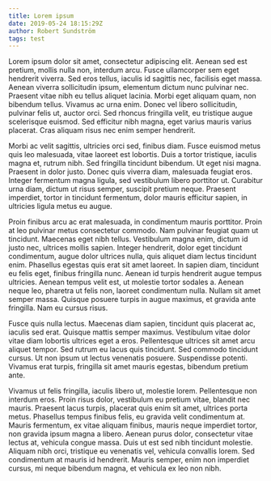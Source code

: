 ```yaml
---
title: Lorem ipsum
date: 2019-05-24 18:15:29Z
author: Robert Sundström
tags: test
---
```


Lorem ipsum dolor sit amet, consectetur adipiscing elit. Aenean sed est pretium, mollis nulla non, interdum arcu. Fusce ullamcorper sem eget hendrerit viverra. Sed eros tellus, iaculis id sagittis nec, facilisis eget massa. Aenean viverra sollicitudin ipsum, elementum dictum nunc pulvinar nec. Praesent vitae nibh eu tellus aliquet lacinia. Morbi eget aliquam quam, non bibendum tellus. Vivamus ac urna enim. Donec vel libero sollicitudin, pulvinar felis ut, auctor orci. Sed rhoncus fringilla velit, eu tristique augue scelerisque euismod. Sed efficitur nibh magna, eget varius mauris varius placerat. Cras aliquam risus nec enim semper hendrerit.

Morbi ac velit sagittis, ultricies orci sed, finibus diam. Fusce euismod metus quis leo malesuada, vitae laoreet est lobortis. Duis a tortor tristique, iaculis magna et, rutrum nibh. Sed fringilla tincidunt bibendum. Ut eget nisi magna. Praesent in dolor justo. Donec quis viverra diam, malesuada feugiat eros. Integer fermentum magna ligula, sed vestibulum libero porttitor ut. Curabitur urna diam, dictum ut risus semper, suscipit pretium neque. Praesent imperdiet, tortor in tincidunt fermentum, dolor mauris efficitur sapien, in ultricies ligula metus eu augue.

Proin finibus arcu ac erat malesuada, in condimentum mauris porttitor. Proin at leo pulvinar metus consectetur commodo. Nam pulvinar feugiat quam ut tincidunt. Maecenas eget nibh tellus. Vestibulum magna enim, dictum id justo nec, ultrices mollis sapien. Integer hendrerit, dolor eget tincidunt condimentum, augue dolor ultrices nulla, quis aliquet diam lectus tincidunt enim. Phasellus egestas quis erat sit amet laoreet. In sapien diam, tincidunt eu felis eget, finibus fringilla nunc. Aenean id turpis hendrerit augue tempus ultricies. Aenean tempus velit est, ut molestie tortor sodales a. Aenean neque leo, pharetra ut felis non, laoreet condimentum nulla. Nullam sit amet semper massa. Quisque posuere turpis in augue maximus, et gravida ante fringilla. Nam eu cursus risus.

Fusce quis nulla lectus. Maecenas diam sapien, tincidunt quis placerat ac, iaculis sed erat. Quisque mattis semper maximus. Vestibulum vitae dolor vitae diam lobortis ultrices eget a eros. Pellentesque ultrices sit amet arcu aliquet tempor. Sed rutrum eu lacus quis tincidunt. Sed commodo tincidunt cursus. Ut non ipsum ut lectus venenatis posuere. Suspendisse potenti. Vivamus erat turpis, fringilla sit amet mauris egestas, bibendum pretium ante.

Vivamus ut felis fringilla, iaculis libero ut, molestie lorem. Pellentesque non interdum eros. Proin risus dolor, vestibulum eu pretium vitae, blandit nec mauris. Praesent lacus turpis, placerat quis enim sit amet, ultrices porta metus. Phasellus tempus finibus felis, eu gravida velit condimentum at. Mauris fermentum, ex vitae aliquam finibus, mauris neque imperdiet tortor, non gravida ipsum magna a libero. Aenean purus dolor, consectetur vitae lectus at, vehicula congue massa. Duis ut est sed nibh tincidunt molestie. Aliquam nibh orci, tristique eu venenatis vel, vehicula convallis lorem. Sed condimentum at mauris id hendrerit. Mauris semper, enim non imperdiet cursus, mi neque bibendum magna, et vehicula ex leo non nibh.
